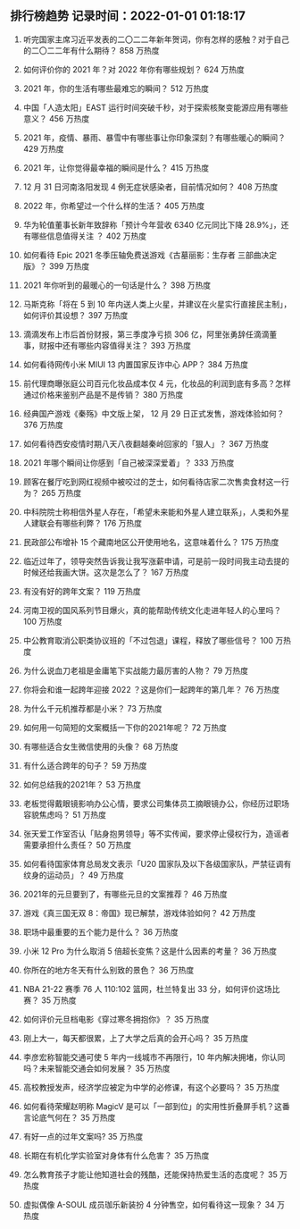 
## 排行榜趋势 记录时间：2022-01-01 01:18:17
  
  1. 听完国家主席习近平发表的二〇二二年新年贺词，你有怎样的感触？对于自己的二〇二二年有什么期待？ 858 万热度
    
  2. 如何评价你的 2021 年？对 2022 年你有哪些规划？ 624 万热度
    
  3. 2021 年，你的生活有哪些最难忘的瞬间？ 512 万热度
    
  4. 中国「人造太阳」EAST 运行时间突破千秒，对于探索核聚变能源应用有哪些意义？ 456 万热度
    
  5. 2021 年，疫情、暴雨、暴雪中有哪些事让你印象深刻？有哪些暖心的瞬间？ 429 万热度
    
  6. 2021 年，让你觉得最幸福的瞬间是什么？ 415 万热度
    
  7. 12 月 31 日河南洛阳发现 4 例无症状感染者，目前情况如何？ 408 万热度
    
  8. 2022 年，你希望过一个什么样的生活？ 405 万热度
    
  9. 华为轮值董事长新年致辞称「预计今年营收 6340 亿元同比下降 28.9%」，还有哪些信息值得关注 ？ 402 万热度
    
  10. 如何看待 Epic 2021 冬季压轴免费送游戏《古墓丽影：生存者 三部曲决定版》？ 399 万热度
    
  11. 2021 年你听到的最暖心的一句话是什么？ 398 万热度
    
  12. 马斯克称「将在 5 到 10 年内送人类上火星，并建议在火星实行直接民主制」，如何评价其设想？ 397 万热度
    
  13. 滴滴发布上市后首份财报，第三季度净亏损 306 亿，阿里张勇辞任滴滴董事，财报中还有哪些内容值得关注？ 393 万热度
    
  14. 如何看待网传小米 MIUI 13 内置国家反诈中心 APP？ 384 万热度
    
  15. 前代理商曝张庭公司百元化妆品成本仅 4 元，化妆品的利润到底有多高？怎样通过价格来鉴别产品是不是传销？ 380 万热度
    
  16. 经典国产游戏《秦殇》中文版上架， 12 月 29 日正式发售，游戏体验如何？ 376 万热度
    
  17. 如何看待西安疫情时期八天八夜翻越秦岭回家的「狠人」？ 367 万热度
    
  18. 2021 年哪个瞬间让你感到「自己被深深爱着」？ 333 万热度
    
  19. 顾客在餐厅吃到网红视频中被咬过的芝士，如何看待店家二次售卖食材这一行为？ 265 万热度
    
  20. 中科院院士称相信外星人存在，「希望未来能和外星人建立联系」，人类和外星人建联会有哪些利弊？ 176 万热度
    
  21. 民政部公布增补 15 个藏南地区公开使用地名，这意味着什么？ 175 万热度
    
  22. 临近过年了，领导突然告诉我让我写涨薪申请，可是前一段时间我主动去提的时候还给我画大饼。这次是怎么了？ 167 万热度
    
  23. 有没有好的跨年文案？ 119 万热度
    
  24. 河南卫视的国风系列节目爆火，真的能帮助传统文化走进年轻人的心里吗？ 100 万热度
    
  25. 中公教育取消公职类协议班的「不过包退」课程，释放了哪些信号？ 100 万热度
    
  26. 为什么说血刀老祖是金庸笔下实战能力最厉害的人物？ 79 万热度
    
  27. 你将会和谁一起跨年迎接 2022 ？这是你们一起跨年的第几年？ 76 万热度
    
  28. 为什么千元机推荐都是小米？ 73 万热度
    
  29. 如何用一句简短的文案概括一下你的2021年呢？ 72 万热度
    
  30. 有哪些适合女生微信使用的头像？ 68 万热度
    
  31. 有什么适合跨年的句子？ 59 万热度
    
  32. 如何总结我的2021年？ 53 万热度
    
  33. 老板觉得戴眼镜影响办公心情，要求公司集体员工摘眼镜办公，你经历过职场容貌焦虑吗？ 51 万热度
    
  34. 张天爱工作室否认「贴身抱男领导」等不实传闻，要求停止侵权行为，造谣者需要承担什么责任？ 50 万热度
    
  35. 如何看待国家体育总局发文表示「U20 国家队及以下各级国家队，严禁征调有纹身的运动员」？ 49 万热度
    
  36. 2021年的元旦要到了，有哪些元旦的文案推荐？ 46 万热度
    
  37. 游戏《真三国无双 8：帝国》现已解禁，游戏体验如何？ 42 万热度
    
  38. 职场中最重要的五个能力是什么？ 36 万热度
    
  39. 小米 12 Pro 为什么取消 5 倍超长变焦？这是什么因素的考量？ 36 万热度
    
  40. 你所在的地方冬天有什么别致的景色？ 36 万热度
    
  41. NBA 21-22 赛季 76 人 110:102 篮网，杜兰特复出 33 分，如何评价这场比赛？ 35 万热度
    
  42. 如何评价元旦档电影《穿过寒冬拥抱你》？ 35 万热度
    
  43. 刚上大一，每天都很累，上了大学之后真的会开心吗？ 35 万热度
    
  44. 李彦宏称智能交通可使 5 年内一线城市不再限行，10 年内解决拥堵，你认同吗？未来智能交通会如何发展？ 35 万热度
    
  45. 高校教授发声，经济学应被定为中学的必修课，有这个必要吗？ 35 万热度
    
  46. 如何看待荣耀赵明称 MagicV 是可以「一部到位」的实用性折叠屏手机？这番言论底气何在？ 35 万热度
    
  47. 有好一点的过年文案吗? 35 万热度
    
  48. 长期在有机化学实验室对身体有什么危害？ 35 万热度
    
  49. 怎么教育孩子才能让他知道社会的残酷，还能保持热爱生活的态度呢？ 35 万热度
    
  50. 虚拟偶像 A-SOUL 成员珈乐新装扮 4 分钟售空，如何看待这一现象？ 34 万热度
    